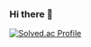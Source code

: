 ### Hi there 👋

<!--
**juniper0917/juniper0917** is a ✨ _special_ ✨ repository because its `README.md` (this file) appears on your GitHub profile.

Here are some ideas to get you started:

- 🔭 I’m currently working on ...
- 🌱 I’m currently learning ...
- 👯 I’m looking to collaborate on ...
- 🤔 I’m looking for help with ...
- 💬 Ask me about ...
- 📫 How to reach me: ...
- 😄 Pronouns: ...
- ⚡ Fun fact: ...
-->
[![Solved.ac Profile](http://mazassumnida.wtf/api/v2/generate_badge?boj=yungs0917)](https://solved.ac/yungs0917/)
